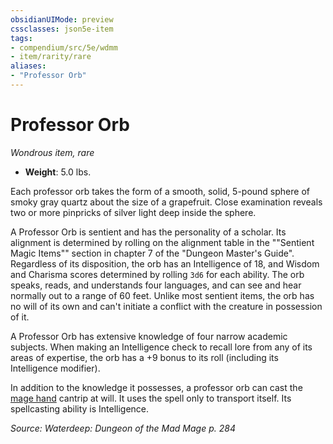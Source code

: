 ```yaml
---
obsidianUIMode: preview
cssclasses: json5e-item
tags:
- compendium/src/5e/wdmm
- item/rarity/rare
aliases: 
- "Professor Orb"
---
```

# Professor Orb
*Wondrous item, rare*  

- **Weight**: 5.0 lbs.

Each professor orb takes the form of a smooth, solid, 5-pound sphere of smoky gray quartz about the size of a grapefruit. Close examination reveals two or more pinpricks of silver light deep inside the sphere.

A Professor Orb is sentient and has the personality of a scholar. Its alignment is determined by rolling on the alignment table in the ""Sentient Magic Items"" section in chapter 7 of the "Dungeon Master's Guide". Regardless of its disposition, the orb has an Intelligence of 18, and Wisdom and Charisma scores determined by rolling `3d6` for each ability. The orb speaks, reads, and understands four languages, and can see and hear normally out to a range of 60 feet. Unlike most sentient items, the orb has no will of its own and can't initiate a conflict with the creature in possession of it.

A Professor Orb has extensive knowledge of four narrow academic subjects. When making an Intelligence check to recall lore from any of its areas of expertise, the orb has a +9 bonus to its roll (including its Intelligence modifier).

In addition to the knowledge it possesses, a professor orb can cast the [mage hand](Mechanics/spells/mage-hand.md) cantrip at will. It uses the spell only to transport itself. Its spellcasting ability is Intelligence.

*Source: Waterdeep: Dungeon of the Mad Mage p. 284*